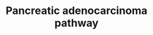 ---
annotations:
- id: PW:0000232
  parent: signaling pathway
  type: Pathway Ontology
  value: phosphatidylinositol 3-kinase-Akt signaling pathway
- id: PW:0000605
  parent: disease pathway
  type: Pathway Ontology
  value: cancer pathway
- id: PW:0000013
  parent: disease pathway
  type: Pathway Ontology
  value: disease pathway
- id: DOID:4074
  parent: disease of cellular proliferation
  type: Disease Ontology
  value: pancreatic adenocarcinoma
- id: CL:0002079
  parent: animal cell
  type: Cell Type Ontology
  value: pancreatic ductal cell
- id: PW:0000209
  parent: signaling pathway
  type: Pathway Ontology
  value: Jak-Stat signaling pathway
authors:
- Khanspers
- Egonw
communities:
- CPTAC
- PancCanNet
description: 'Infiltrating ductal adenocarcinoma is the most common malignancy of
  the pancreas. When most investigators use the term ''pancreatic cancer'' they are
  referring to pancreatic ductal adenocarcinoma (PDA). Normal duct epithelium progresses
  to infiltrating cancer through a series of histologically defined precursors, Pancreatic
  Intraepithelial Neoplasia (PanINs: https://pathology.jhu.edu/pancreas/professionals/DuctLesions.php).
  The overexpression of HER-2/neu (ERBB2) and activating point mutations in the K-ras
  gene occur early, inactivation of the p16 gene (CDKN2A) at an intermediate stage,
  and the inactivation of p53, SMAD4, and BRCA2 occur relatively late. Activated K-ras
  engages multiple effector pathways. Although EGF receptors are conventionally regarded
  as upstream activators of RAS proteins, they can also act as RAS signal transducers
  via RAS-induced autocrine activation of the EGFR family ligands. Moreover, PDA shows
  extensive genomic instability and aneuploidy. Telomere attrition and mutations in
  p53 and BRCA2 are likely to contribute to these phenotypes. Inactivation of the
  SMAD4 tumor suppressor gene leads to loss of the inhibitory influence of the transforming
  growth factor-beta signaling pathway.  The progression of disease and associated
  mutations is defined based on the arrow at the top, from left to right.'
last-edited: 2019-08-08
organisms:
- Homo sapiens
redirect_from:
- /index.php/Pathway:WP4263
- /instance/WP4263
revision: null
schema-jsonld:
- '@context': https://schema.org/
  '@id': https://wikipathways.github.io/pathways/WP4263.html
  '@type': Dataset
  creator:
    '@type': Organization
    name: WikiPathways
  description: 'Infiltrating ductal adenocarcinoma is the most common malignancy of
    the pancreas. When most investigators use the term ''pancreatic cancer'' they
    are referring to pancreatic ductal adenocarcinoma (PDA). Normal duct epithelium
    progresses to infiltrating cancer through a series of histologically defined precursors,
    Pancreatic Intraepithelial Neoplasia (PanINs: https://pathology.jhu.edu/pancreas/professionals/DuctLesions.php).
    The overexpression of HER-2/neu (ERBB2) and activating point mutations in the
    K-ras gene occur early, inactivation of the p16 gene (CDKN2A) at an intermediate
    stage, and the inactivation of p53, SMAD4, and BRCA2 occur relatively late. Activated
    K-ras engages multiple effector pathways. Although EGF receptors are conventionally
    regarded as upstream activators of RAS proteins, they can also act as RAS signal
    transducers via RAS-induced autocrine activation of the EGFR family ligands. Moreover,
    PDA shows extensive genomic instability and aneuploidy. Telomere attrition and
    mutations in p53 and BRCA2 are likely to contribute to these phenotypes. Inactivation
    of the SMAD4 tumor suppressor gene leads to loss of the inhibitory influence of
    the transforming growth factor-beta signaling pathway.  The progression of disease
    and associated mutations is defined based on the arrow at the top, from left to
    right.'
  keywords:
  - AKT1
  - AKT2
  - AKT3
  - ARAF
  - ARHGEF6
  - Apoptosis
  - BAD
  - BAK1
  - BAX
  - BCL2L1
  - BRAF
  - BRCA2
  - BUB1B-PAK6
  - CASP9
  - CCND1
  - CDC42
  - CDK4
  - CDK6
  - CDKN1A
  - CDKN2A
  - CHUK
  - Cell cycle
  - Control
  - DDB2
  - DUSP6
  - E2F1
  - E2F2
  - E2F3
  - EGF
  - EGFR
  - ERBB Signaling
  - ERBB2
  - 'G1/S Cell Cycle '
  - GADD45A
  - GADD45B
  - GADD45G
  - IKBKB
  - IKBKG
  - JAK1
  - KRAS
  - MAP2K1
  - MAP2K2
  - MAPK1
  - MAPK10
  - MAPK3
  - MAPK8
  - MAPK9
  - MTOR
  - NFKB1
  - PA
  - PAK1
  - PAK2
  - PAK3
  - PAK4
  - PAK5
  - PAK6
  - PEBP1
  - PI3K-Akt Signaling
  - PIK3CA
  - PIK3CB
  - PIK3CD
  - PIK3R1
  - PIK3R2
  - PIK3R3
  - PIP3
  - PLD1
  - POLK
  - PRKCD
  - Pathway
  - RAC1
  - RAC2
  - RAC3
  - RAD51
  - RAF1
  - RALA
  - RALB
  - RALBP1
  - RALGDS
  - RB1
  - RELA
  - RHOA
  - RIPK4
  - RPS6KB1
  - RPS6KB2
  - SMAD2
  - SMAD3
  - SMAD4
  - STAT1
  - STAT3
  - TGFA
  - TGFB1
  - TGFB2
  - TGFB3
  - TGFBR1
  - TGFBR2
  - TGFb Signaling
  - TIAM1
  - TP53
  - VEGF Signaling
  - VEGFA
  license: CC0
  name: Pancreatic adenocarcinoma pathway
seo: CreativeWork
title: Pancreatic adenocarcinoma pathway
wpid: WP4263
---